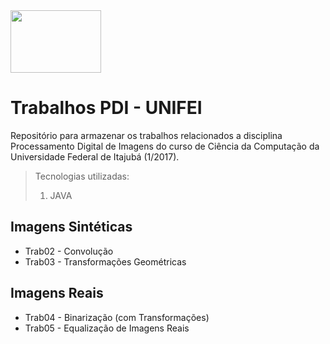 <img src="http://site.emepro.org/wp/wp-content/uploads/2015/10/unifei_r.png" width="145" height="100"/>

# Trabalhos PDI - UNIFEI

Repositório para armazenar os trabalhos relacionados a disciplina Processamento Digital de Imagens do curso de Ciência da Computação da Universidade Federal de Itajubá (1/2017).

> Tecnologias utilizadas:
> 1. JAVA

## Imagens Sintéticas
* Trab02 - Convolução
* Trab03 - Transformações Geométricas

## Imagens Reais
* Trab04 - Binarização (com Transformações)
* Trab05 - Equalização de Imagens Reais
